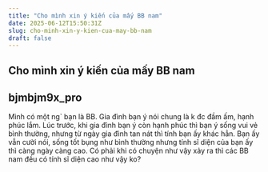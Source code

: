```yaml
---
title: "Cho mình xin ý kiến của mấy BB nam"
date: 2025-06-12T15:50:31Z
slug: cho-minh-xin-y-kien-cua-may-bb-nam
draft: false
---
```


## Cho mình xin ý kiến của mấy BB nam

## bjmbjm9x_pro

Mình có một ng` bạn là BB. Gia đình bạn ý nói chung là k đc đầm ấm, hạnh phúc lắm. Lúc trước, khi gia đình bạn ý còn hạnh phúc thì bạn ý sống vui vẻ bình thường, nhưng từ ngày gia đình tan nát thì tính bạn ấy khác hẳn. Bạn ấy vẫn cười nói, sống tốt bụng như bình thường nhưng tính sĩ diện của bạn ấy thì càng ngày càng cao. Có phải khi có chuyện như vậy xảy ra thì các BB nam đều có tính sĩ diện cao như vậy ko?